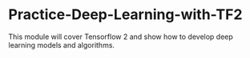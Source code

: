 # Practice-Deep-Learning-with-TF2
This module will cover Tensorflow 2 and show how to develop deep learning models and algorithms.
